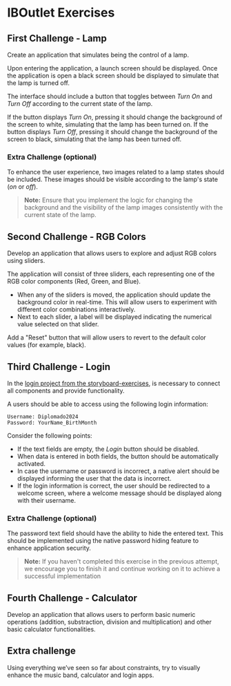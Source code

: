 # IBOutlet Exercises
## First Challenge - Lamp
Create an application that simulates being the control of a lamp.

Upon entering the application, a launch screen should be displayed. Once the application is open a black screen should be displayed to simulate that the lamp is turned off.

The interface should include a button that toggles between _Turn On_ and _Turn Off_ according to the current state of the lamp.

If the button displays _Turn On_, pressing it should change the background of the screen to white, simulating that the lamp has been turned on.
If the button displays _Turn Off_, pressing it should change the background of the screen to black, simulating that the lamp has been turned off.

### Extra Challenge (optional)
To enhance the user experience, two images related to a lamp states should be included. These images should be visible according to the lamp's state (_on_ or _off_).

> **Note:**
> Ensure that you implement the logic for changing the background and the visibility of the lamp images consistently with the current state of the lamp.

## Second Challenge - RGB Colors
Develop an application that allows users to explore and adjust RGB colors using sliders.

The application will consist of three sliders, each representing one of the RGB color components (Red, Green, and Blue).

- When any of the sliders is moved, the application should update the background color in real-time. This will allow users to experiment with different color combinations interactively.
- Next to each slider, a label will be displayed indicating the numerical value selected on that slider.

Add a "Reset" button that will allow users to revert to the default color values (for example, black).


## Third Challenge - Login
In the [login project from the storyboard-exercises](https://github.com/iOSLabUNAM/storyboard-exercises#login), is necessary to connect all components and provide functionality. 

A users should be able to access using the following login information:
```
Username: Diplomado2024
Password: YourName_BirthMonth
```

Consider the following points:
- If the text fields are empty, the _Login_ button should be disabled.
- When data is entered in both fields, the button should be automatically activated.
- In case the username or password is incorrect, a native alert should be displayed informing the user that the data is incorrect.
- If the login information is correct, the user should be redirected to a welcome screen, where a welcome message should be displayed along with their username.

### Extra Challenge (optional)
The password text field should have the ability to hide the entered text. This should be implemented using the native password hiding feature to enhance application security.

> **Note:**
> If you haven't completed this exercise in the previous attempt, we encourage you to finish it and continue working on it to achieve a successful implementation

## Fourth Challenge - Calculator 
Develop an application that allows users to perform basic numeric operations (addition, substraction, division and multiplication) and other basic calculator functionalities.

## Extra challenge
Using everything we’ve seen so far about constraints, try to visually enhance the music band, calculator and login apps.

